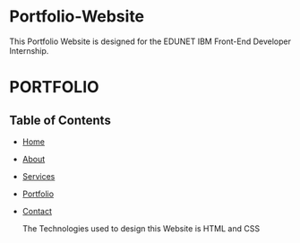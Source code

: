# Portfolio-Website
 This Portfolio Website is designed for the  EDUNET IBM Front-End Developer Internship. 
 # PORTFOLIO

## Table of Contents

- [Home](#Home)
- [About](#About)
- [Services](#Services)
- [Portfolio](#Prtfolio)
- [Contact](#contact)

  The Technologies used to design this Website is HTML and CSS
